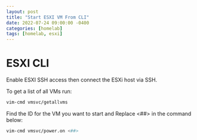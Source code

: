```yaml
---
layout: post
title: "Start ESXI VM From CLI"
date: 2022-07-24 09:00:00 -0400
categories: [homelab]
tags: [homelab, esxi]
---
```


# ESXI CLI

Enable ESXI SSH access then connect the ESXi host via SSH. 

To get a list of all VMs run: 
```bash
vim-cmd vmsvc/getallvms
```

Find the ID for the VM you want to start and Replace <##> in the command below: 
```bash
vim-cmd vmsvc/power.on <##>
```

